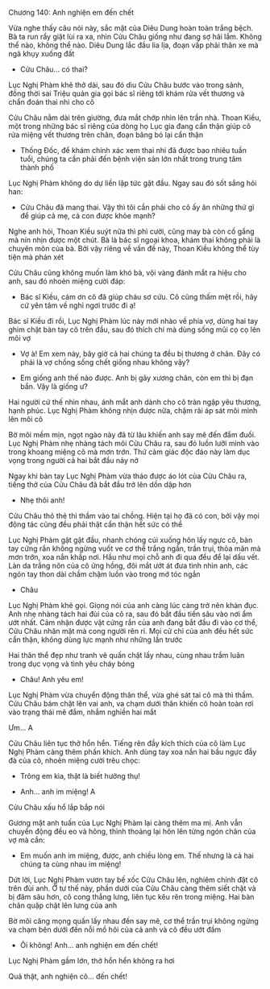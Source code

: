 




Chương 140: Anh nghiện em đến chết

Vừa nghe thấy câu nói này, sắc mặt của Diêu Dung hoàn toàn trắng bệch. Bà ta run rẩy giật lùi ra xa, nhìn Cửu Châu giống như đang sợ hãi lắm. Không thể nào, không thể nào. Diêu Dung lắc đầu lia lịa, đoạn vấp phải thân xe mà ngã khụy xuống đất

- Cửu Châu... có thai?

Lục Nghị Phàm khẽ thở dài, sau đó dìu Cửu Châu bước vào trong sảnh, đồng thời sai Triệu quản gia gọi bác sĩ riêng tới khám rửa vết thương và chẩn đoán thai nhi cho cô

Cửu Châu nằm dài trên giường, đưa mắt chớp nhìn lên trần nhà. Thoan Kiều, một trong những bác sĩ riêng của dòng họ Lục gia đang cẩn thận giúp cô rửa miệng vết thương trên chân, đoạn băng bó lại cẩn thận

- Thống Đốc, để khám chính xác xem thai nhi đã được bao nhiêu tuần tuổi, chúng ta cần phải đến bệnh viện sản lớn nhất trong trung tâm thành phố

Lục Nghị Phàm không do dự liền lập tức gật đầu. Ngay sau đó sốt sắng hỏi han:

- Cửu Châu đã mang thai. Vậy thì tôi cần phải cho cô ấy ăn những thứ gì để giúp cả mẹ, cả con được khỏe mạnh?

Nghe anh hỏi, Thoan Kiều suýt nữa thì phì cười, cũng may bà còn cố gắng mà nín nhịn được một chút. Bà là bác sĩ ngoại khoa, khám thai không phải là chuyên môn của bà. Bởi vậy riêng về vấn đề này, Thoan Kiều không thể tùy tiện mà phán xét

Cửu Châu cũng không muốn làm khó bà, vội vàng đánh mắt ra hiệu cho anh, sau đó nhoẻn miệng cười đáp:

- Bác sĩ Kiều, cảm ơn cô đã giúp cháu sơ cứu. Cô cũng thấm mệt rồi, hãy cứ yên tâm về nghỉ ngơi trước đi ạ!

Bác sĩ Kiều đi rồi, Lục Nghị Phàm lúc này mới nhào về phía vợ, dùng hai tay ghim chặt bàn tay cô trên đầu, sau đó thích chí mà dùng sống mũi cọ cọ lên môi vợ

- Vợ à! Em xem này, bây giờ cả hai chúng ta đều bị thương ở chân. Đây có phải là vợ chồng sống chết giống nhau không vậy?

- Em giống anh thế nào được. Anh bị gãy xương chân, còn em thì bị đạn bắn. Vậy là giống ư?

Hai người cứ thế nhìn nhau, ánh mắt anh dành cho cô tràn ngập yêu thương, hạnh phúc. Lục Nghị Phàm không nhịn được nữa, chậm rãi áp sát môi mình lên môi cô

Bờ môi mềm mịn, ngọt ngào này đã từ lâu khiến anh say mê đến đắm đuối. Lục Nghị Phàm nhẹ nhàng tách môi Cửu Châu ra, sau đó luồn lưỡi mình vào trong khoang miệng cô mà mơn trớn. Thứ cảm giác độc đáo này làm dục vọng trong người cả hai bắt đầu nảy nở

Ngay khi bàn tay Lục Nghị Phàm vừa tháo được áo lót của Cửu Châu ra, tiếng thở của Cửu Châu đã bắt đầu trở lên dồn dập hơn

- Nhẹ thôi anh!

Cửu Châu thỏ thẻ thì thầm vào tai chồng. Hiện tại họ đã có con, bởi vậy mọi động tác cũng đều phải thật cẩn thận hết sức có thể

Lục Nghị Phàm gật gật đầu, nhanh chóng cúi xuống hôn lấy ngực cô, bàn tay cứng rắn không ngừng vuốt ve cơ thể trắng ngần, trần trụi, thỏa mãn mà mơn trớn, xoa nắn khắp nơi. Hầu như mọi chỗ anh đi qua đều để lại dấu vết. Làn da trắng nõn của cô ửng hồng, đôi mắt ướt át đưa tình nhìn anh, các ngón tay thon dài chầm chậm luồn vào trong mớ tóc ngắn

- Châu

Lục Nghị Phàm khẽ gọi. Giọng nói của anh càng lúc càng trở nên khàn đục. Anh nhẹ nhàng tách hai đùi của cô ra, sau đó bắt đầu tiến sâu vào nơi ẩm ướt nhất. Cảm nhận được vật cứng rắn của anh đang bắt đầu đi vào cơ thể, Cửu Châu nhăn mặt mà cong người rên rỉ. Mọi cử chỉ của anh đều hết sức cẩn thận, không dùng lực mạnh như những lần trước

Hai thân thể đẹp như tranh vẽ quấn chặt lấy nhau, cùng nhau trầm luân trong dục vọng và tình yêu cháy bỏng

- Châu! Anh yêu em!

Lục Nghị Phàm vừa chuyển động thân thể, vừa ghé sát tai cô mà thì thầm. Cửu Châu bám chặt lên vai anh, va chạm dưới thân khiến cô hoàn toàn rơi vào trạng thái mê đắm, nhắm nghiền hai mắt

Ưm... A

Cửu Châu liên tục thở hổn hển. Tiếng rên đầy kích thích của cô làm Lục Nghị Phàm càng thêm phấn khích. Anh dùng tay xoa nắn hai bầu ngực đẫy đà của cô, nhoẻn miệng cười trêu chọc:

- Trông em kìa, thật là biết hưởng thụ!

- Anh... anh im miệng! A

Cửu Châu xấu hổ lắp bắp nói

Gương mặt anh tuấn của Lục Nghị Phàm lại càng thêm ma mị. Anh vẫn chuyển động đều eo và hông, thỉnh thoảng lại hôn lên từng ngón chân của vợ mà cắn:

- Em muốn anh im miệng, được, anh chiều lòng em. Thế nhưng là cả hai chúng ta cùng nhau im miệng!

Dứt lời, Lục Nghị Phàm vươn tay bế xốc Cửu Châu lên, nghiêm chỉnh đặt cô trên đùi anh. Ở tư thế này, phần dưới của Cửu Châu càng thêm siết chặt và bị đâm sâu hơn, cô cong thẳng lưng, liên tục kêu rên trong miệng. Hai bàn chân quặp chặt lên lưng của anh

Bờ môi căng mọng quấn lấy nhau đến say mê, cơ thể trần trụi không ngừng va chạm bên dưới đến nỗi mồ hôi của cả anh và cô đều ướt đầm

- Ôi không! Anh... anh nghiện em đến chết!

Lục Nghị Phàm gầm lớn, thở hổn hển không ra hơi

Quả thật, anh nghiện cô... đến chết!




